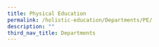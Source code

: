 ```yaml
---
title: Physical Education
permalink: /holistic-education/Departments/PE/
description: ""
third_nav_title: Departments
---
```

